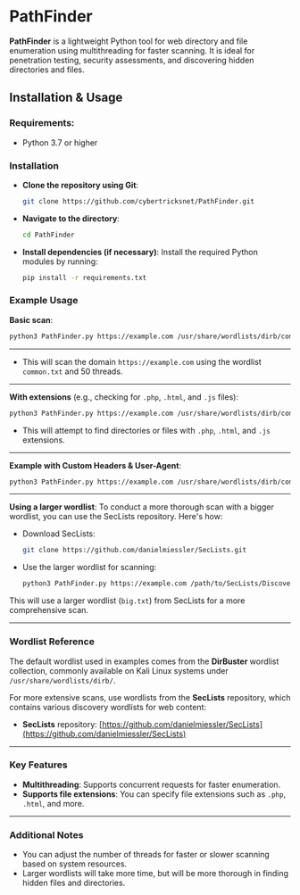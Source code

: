 
# PathFinder

**PathFinder** is a lightweight Python tool for web directory and file enumeration using multithreading for faster scanning. It is ideal for penetration testing, security assessments, and discovering hidden directories and files.

## Installation & Usage

### Requirements:
- Python 3.7 or higher

### Installation

- **Clone the repository using Git**:
   ```bash
   git clone https://github.com/cybertricksnet/PathFinder.git
   ```

- **Navigate to the directory**:
   ```bash
   cd PathFinder
   ```

- **Install dependencies (if necessary)**:
   Install the required Python modules by running:
   ```bash
   pip install -r requirements.txt
   ```

### Example Usage

**Basic scan**:
```bash
python3 PathFinder.py https://example.com /usr/share/wordlists/dirb/common.txt --threads 100
```
***
- This will scan the domain `https://example.com` using the wordlist `common.txt` and 50 threads.
***
**With extensions** (e.g., checking for `.php`, `.html`, and `.js` files):
```bash
python3 PathFinder.py https://example.com /usr/share/wordlists/dirb/common.txt -e php html js --threads 100
```

- This will attempt to find directories or files with `.php`, `.html`, and `.js` extensions.
***
**Example with Custom Headers & User-Agent**:
```bash
python3 PathFinder.py https://example.com /usr/share/wordlists/dirb/common.txt --headers "Authorization: Bearer token" --user-agent "Mozilla/5.0" --threads 100
```
***
**Using a larger wordlist**:
To conduct a more thorough scan with a bigger wordlist, you can use the SecLists repository. Here's how:

- Download SecLists:
   ```bash
   git clone https://github.com/danielmiessler/SecLists.git
   ```

- Use the larger wordlist for scanning:
   ```bash
   python3 PathFinder.py https://example.com /path/to/SecLists/Discovery/Web-Content/big.txt --threads 100
   ```

This will use a larger wordlist (`big.txt`) from SecLists for a more comprehensive scan.
***
### Wordlist Reference

The default wordlist used in examples comes from the **DirBuster** wordlist collection, commonly available on Kali Linux systems under `/usr/share/wordlists/dirb/`.

For more extensive scans, use wordlists from the **SecLists** repository, which contains various discovery wordlists for web content:
- **SecLists** repository: [https://github.com/danielmiessler/SecLists](https://github.com/danielmiessler/SecLists)
***
### Key Features

- **Multithreading**: Supports concurrent requests for faster enumeration.
- **Supports file extensions**: You can specify file extensions such as `.php`, `.html`, and more.
***
### Additional Notes

- You can adjust the number of threads for faster or slower scanning based on system resources.
- Larger wordlists will take more time, but will be more thorough in finding hidden files and directories.
